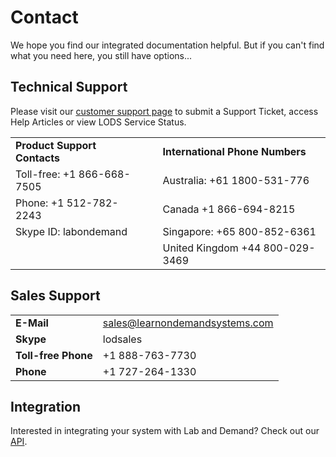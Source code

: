 # Contact 

We hope you find our integrated documentation helpful. But if you can't find what you need here, you still have options...

<!--
## Help Center

Find answers to your questions through short topical articles in the [Help Center](https://learnondemand.zendesk.com/hc/en-us/categories/200402875-Enlight-LOD-Lab-Developers).
-->

## Technical Support

Please visit our [customer support page](http://www.learnondemandsystems.com/customer-support/) to submit a Support Ticket, access Help Articles or view LODS Service Status.

||||
|---|---|---|
|**Product Support Contacts**||**International Phone Numbers**|
|Toll-free: +1 866-668-7505 || Australia: +61 1800-531-776|
|Phone: +1 512-782-2243 || Canada +1 866-694-8215|
|Skype ID: labondemand || Singapore: +65 800-852-6361|
|||United Kingdom +44 800-029-3469|

## Sales Support
|||
|---|---|
|**E-Mail** | sales@learnondemandsystems.com|
|**Skype** | lodsales|
|**Toll-free Phone** | +1 888-763-7730|
|**Phone** | +1 727-264-1330|

## Integration

Interested in integrating your system with Lab and Demand? Check out our [API](/lod/lod-api/lod-api-main.md).

